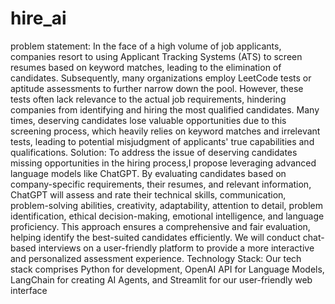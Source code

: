 # hire_ai
problem statement: In the face of a high volume of job applicants, companies resort to using Applicant Tracking Systems (ATS) to screen resumes based on keyword matches, leading to the elimination of candidates. Subsequently, many organizations employ LeetCode tests or aptitude assessments to further narrow down the pool. However, these tests often lack relevance to the actual job requirements, hindering companies from identifying and hiring the most qualified candidates.
Many times, deserving candidates lose valuable opportunities due to this screening process, which heavily relies on keyword matches and irrelevant tests, leading to potential misjudgment of applicants' true capabilities and qualifications.
Solution: To address the issue of deserving candidates missing opportunities in the hiring process,I propose leveraging advanced language models like ChatGPT. By evaluating candidates based on company-specific requirements, their resumes, and relevant information, ChatGPT will assess and rate their technical skills, communication, problem-solving abilities, creativity, adaptability, attention to detail, problem identification, ethical decision-making, emotional intelligence, and language proficiency. This approach ensures a comprehensive and fair evaluation, helping identify the best-suited candidates efficiently. We will conduct chat-based interviews on a user-friendly platform to provide a more interactive and personalized assessment experience.
Technology Stack: Our tech stack comprises Python for development, OpenAI API for Language Models, LangChain for creating AI Agents, and Streamlit for our user-friendly web interface


